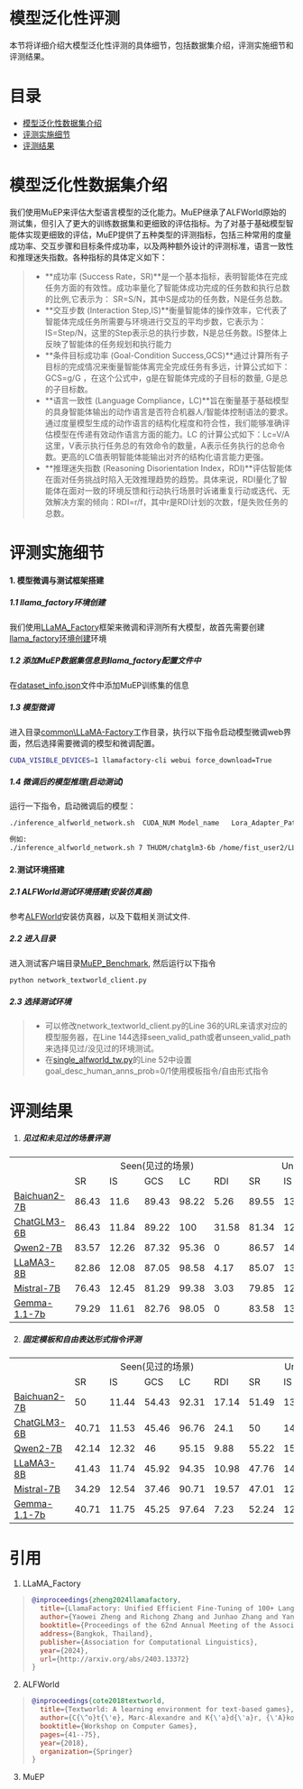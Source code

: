 # 模型泛化性评测

本节将详细介绍大模型泛化性评测的具体细节，包括数据集介绍，评测实施细节和评测结果。



# 目录

- [模型泛化性数据集介绍](#模型泛化性数据集介绍)
- [评测实施细节](#评测实施细节)
- [评测结果](#评测结果)

# 模型泛化性数据集介绍
​	我们使用MuEP来评估大型语言模型的泛化能力。MuEP继承了ALFWorld原始的测试集，但引入了更大的训练数据集和更细致的评估指标。为了对基于基础模型智能体实现更细致的评估，MuEP提供了五种类型的评测指标，包括三种常用的度量成功率、交互步骤和目标条件成功率，以及两种额外设计的评测标准，语言一致性和推理迷失指数。各种指标的具体定义如下：

> - **成功率 (Success Rate，SR)**是一个基本指标，表明智能体在完成任务方面的有效性。成功率量化了智能体成功完成的任务数和执行总数的比例,它表示为： SR=S/N，其中S是成功的任务数，N是任务总数。
> - **交互步数 (Interaction Step,IS)**衡量智能体的操作效率，它代表了智能体完成任务所需要与环境进行交互的平均步数，它表示为：IS=Step/N，这里的Step表示总的执行步数，N是总任务数。IS整体上反映了智能体的任务规划和执行能力
> - **条件目标成功率 (Goal-Condition Success,GCS)**通过计算所有子目标的完成情况来衡量智能体离完全完成任务有多远，计算公式如下：GCS=g/G ，在这个公式中，g是在智能体完成的子目标的数量, G是总的子目标数。
> - **语言一致性 (Language Compliance，LC)**旨在衡量基于基础模型的具身智能体输出的动作语言是否符合机器人/智能体控制语法的要求。通过度量模型生成的动作语言的结构化程度和符合性，我们能够准确评估模型在传递有效动作语言方面的能力。LC 的计算公式如下：Lc=V/A这里，V表示执行任务总的有效命令的数量，A表示任务执行的总命令数。更高的LC值表明智能体能输出对齐的结构化语言能力更强。
> - **推理迷失指数 (Reasoning Disorientation Index，RDI)**评估智能体在面对任务挑战时陷入无效推理趋势的趋势。具体来说，RDI量化了智能体在面对一致的环境反馈和行动执行场景时诉诸重复行动或迭代、无效解决方案的倾向：RDI=r/f，其中r是RDI计划的次数，f是失败任务的总数。



# 评测实施细节

#### 1. 模型微调与测试框架搭建

##### 1.1 llama_factory环境创建

我们使用[LLaMA_Factory](../common/LLaMA-Factory/)框架来微调和评测所有大模型，故首先需要创建[llama_factory环境创建](../common/LLaMA-Factory/README.md)环境

##### 1.2 添加MuEP数据集信息到llama_factory配置文件中

在[dataset_info.json](../common/LLaMA-Factory/data/dataset_info.json)文件中添加MuEP训练集的信息

##### 1.3 模型微调

进入目录[common\LLaMA-Factory](../common/LLaMA-Factory/)工作目录，执行以下指令启动模型微调web界面，然后选择需要微调的模型和微调配置。

```bash
CUDA_VISIBLE_DEVICES=1 llamafactory-cli webui force_download=True
```

##### 1.4 微调后的模型推理(启动测试)

运行一下指令，启动微调后的模型：

```bash
./inference_alfworld_network.sh  CUDA_NUM Model_name   Lora_Adapter_Path  Template

例如:
./inference_alfworld_network.sh 7 THUDM/chatglm3-6b /home/fist_user2/LLaMA-Factory/saves/ChatGLM3-6B-Chat/lora/train_2024-07-20-20-08-24 chatglm3
```



#### 2.测试环境搭建

##### 2.1 ALFWorld测试环境搭建(安装仿真器)

参考[ALFWorld](https://github.com/alfworld/alfworld)安装仿真器，以及下载相关测试文件.

##### 2.2 进入目录

进入测试客户端目录[MuEP_Benchmark](../benchmarking_generalization/muep_benchmark), 然后运行以下指令

```bash
python network_textworld_client.py
```

##### 2.3 选择测试环境

> - 可以修改network_textworld_client.py的Line 36的URL来请求对应的模型服务器，在Line 144选择seen_valid_path或者unseen_valid_path来选择见过/没见过的环境测试。
> - 在[single_alfworld_tw.py](../benchmarking_generalization/muep_benchmark/single_alfworld_tw.py)的Line 52中设置goal_desc_human_anns_prob=0/1使用模板指令/自由形式指令



# 评测结果

1. ##### 见过和未见过的场景评测

<table>
    <tr>
        <td></td>
        <td align="center" colspan="5">Seen(见过的场景)</td>
        <td align="center" colspan="5">Unseen(未见过的场景)</td>
    </tr>
    <tr>
        <td></td>
        <td>SR</td>
        <td>IS</td>
        <td>GCS</td>
        <td>LC</td>
        <td>RDI</td>
        <td>SR</td>
        <td>IS</td>
        <td>GCS</td>
        <td>LC</td>
        <td>RDI</td>
    </tr>
    <tr>
    <td><a href="https://huggingface.co/baichuan-inc/Baichuan2-7B-Chat">Baichuan2-7B</a></td>
    <td>86.43</td>
    <td>11.6</td>
    <td>89.43</td>
    <td>98.22</td>
    <td>5.26</td>
    <td>89.55</td>
    <td>13.78</td>
    <td>92.55</td>
    <td>95.43</td>
    <td>7.14</td>
</tr>
<tr>
    <td><a href="https://huggingface.co/THUDM/chatglm3-6b">ChatGLM3-6B</td>
    <td>86.43</td>
    <td>11.84</td>
    <td>89.22</td>
    <td>100</td>
    <td>31.58</td>
    <td>81.34</td>
    <td>12.88</td>
    <td>84.68</td>
    <td>99.52</td>
    <td>44</td>
</tr>
<tr>
    <td><a href="https://huggingface.co/Qwen/Qwen2-7B-Instruct">Qwen2-7B</td>
    <td>83.57</td>
    <td>12.26</td>
    <td>87.32</td>
    <td>95.36</td>
    <td>0</td>
    <td>86.57</td>
    <td>14.34</td>
    <td>89.14</td>
    <td>98.69</td>
    <td>5.56</td>
</tr>
<tr>
    <td><a href="https://huggingface.co/meta-llama/Meta-Llama-3.1-8B-Instruct">LLaMA3-8B</td>
    <td>82.86</td>
    <td>12.08</td>
    <td>87.05</td>
    <td>98.58</td>
    <td>4.17</td>
    <td>85.07</td>
    <td>13.73</td>
    <td>89.65</td>
    <td>97</td>
    <td>10</td>
</tr>
<tr>
    <td><a href="https://huggingface.co/mistralai/Mistral-7B-Instruct-v0.2">Mistral-7B</td>
    <td>76.43</td>
    <td>12.45</td>
    <td>81.29</td>
    <td>99.38</td>
    <td>3.03</td>
    <td>79.85</td>
    <td>12.35</td>
    <td>83.42</td>
    <td>97.53</td>
    <td>0</td>
</tr>
<tr>
    <td><a href="https://huggingface.co/google/gemma-1.1-7b-it">Gemma-1.1-7b</td>
    <td>79.29</td>
    <td>11.61</td>
    <td>82.76</td>
    <td>98.05</td>
    <td>0</td>
    <td>83.58</td>
    <td>13.1</td>
    <td>87.75</td>
    <td>100</td>
    <td>0</td>
</tr>
</table>

2. ##### 固定模板和自由表达形式指令评测

<table>
    <tr>
        <td></td>
        <td align="center" colspan="5">Seen(见过的场景)</td>
        <td align="center" colspan="5">Unseen(未见过的场景)</td>
    </tr>
    <tr>
        <td></td>
        <td>SR</td>
        <td>IS</td>
        <td>GCS</td>
        <td>LC</td>
        <td>RDI</td>
        <td>SR</td>
        <td>IS</td>
        <td>GCS</td>
        <td>LC</td>
        <td>RDI</td>
    </tr>
    <tr>
        <td><a href="https://huggingface.co/baichuan-inc/Baichuan2-7B-Chat">Baichuan2-7B</td>
        <td>50</td>
        <td>11.44</td>
        <td>54.43</td>
        <td>92.31</td>
        <td>17.14</td>
        <td>51.49</td>
        <td>13.25</td>
        <td>55.43</td>
        <td>95.31</td>
        <td>12.31</td>
    </tr>
    <tr>
        <td><a href="https://huggingface.co/THUDM/chatglm3-6b">ChatGLM3-6B</td>
        <td>40.71</td>
        <td>11.53</td>
        <td>45.46</td>
        <td>96.76</td>
        <td>24.1</td>
        <td>50</td>
        <td>14</td>
        <td>56.2</td>
        <td>99.05</td>
        <td>19.4</td>
    </tr>
    <tr>
        <td><a href="https://huggingface.co/Qwen/Qwen2-7B-Instruct">Qwen2-7B</td>
        <td>42.14</td>
        <td>12.32</td>
        <td>46</td>
        <td>95.15</td>
        <td>9.88</td>
        <td>55.22</td>
        <td>15.08</td>
        <td>58.63</td>
        <td>94.67</td>
        <td>6.67</td>
    </tr>
    <tr>
        <td><a href="https://huggingface.co/meta-llama/Meta-Llama-3.1-8B-Instruct">LLaMA3-8B</td>
        <td>41.43</td>
        <td>11.74</td>
        <td>45.92</td>
        <td>94.35</td>
        <td>10.98</td>
        <td>47.76</td>
        <td>14.27</td>
        <td>51.53</td>
        <td>93.86</td>
        <td>7.14</td>
    </tr>
    <tr>
        <td><a href="https://huggingface.co/mistralai/Mistral-7B-Instruct-v0.2">Mistral-7B</td>
        <td>34.29</td>
        <td>12.54</td>
        <td>37.46</td>
        <td>90.71</td>
        <td>19.57</td>
        <td>47.01</td>
        <td>12.87</td>
        <td>52.23</td>
        <td>94.41</td>
        <td>16.9</td>
    </tr>
    <tr>
        <td><a href="https://huggingface.co/google/gemma-1.1-7b-it">Gemma-1.1-7b</td>
        <td>40.71</td>
        <td>11.75</td>
        <td>45.25</td>
        <td>97.64</td>
        <td>7.23</td>
        <td>52.24</td>
        <td>12.56</td>
        <td>55.65</td>
        <td>97.76</td>
        <td>1.56</td>
    </tr>
</table>

# 引用
1. LLaMA_Factory

> ```bibtex
> @inproceedings{zheng2024llamafactory,
>   title={LlamaFactory: Unified Efficient Fine-Tuning of 100+ Language Models},
>   author={Yaowei Zheng and Richong Zhang and Junhao Zhang and Yanhan Ye and Zheyan Luo and Zhangchi Feng and Yongqiang Ma},
>   booktitle={Proceedings of the 62nd Annual Meeting of the Association for Computational Linguistics (Volume 3: System Demonstrations)},
>   address={Bangkok, Thailand},
>   publisher={Association for Computational Linguistics},
>   year={2024},
>   url={http://arxiv.org/abs/2403.13372}
> }
> ```
>

2. ALFWorld

> ```bibtex
> @inproceedings{cote2018textworld,
>   title={Textworld: A learning environment for text-based games},
>   author={C{\^o}t{\'e}, Marc-Alexandre and K{\'a}d{\'a}r, {\'A}kos and Yuan, Xingdi and Kybartas, Ben and Barnes, Tavian and Fine, Emery and Moore, James and Hausknecht, Matthew and El Asri, Layla and Adada, Mahmoud and others},
>   booktitle={Workshop on Computer Games},
>   pages={41--75},
>   year={2018},
>   organization={Springer}
> }
> ```

3. MuEP
